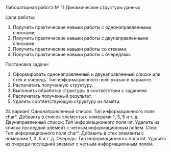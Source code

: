 Лабораторная работа № 11
Динамические структуры данных

Цели работы:
1) Получить практические навыки работы с однонаправленными списками;
2) Получить практические навыки работы с двунаправленными списками;
3) Получить практические навыки работы со стеками;
4) Получить практические навыки работы с очередями.

Постановка задачи:
1. Сформировать однонаправленный и двунаправленный списки или стек и очередь. Тип информационного поля указан в варианте.
2. Распечатать полученную структуру.
3. Выполнить обработку структуры в соответствии с заданием.
4. Распечатать полученный результат.
5. Удалить соответствующую структуру из памяти.

24 вариант 
Однонаправленный список: Тип информационного поля char*. Добавить в список элементы с номерами 1, 3, 5 и т. д.
Двунаправленный список: Тип информационного поля int. Удалить из списка последний элемент с четным информационным полем.
Стек: Тип информационного поля char*. Добавить в стек элементы с номерами 1, 3, 5 и т. д.
Очередь: Тип информационного поля int. Удалить из очереди последний элемент с четным информационным полем.
